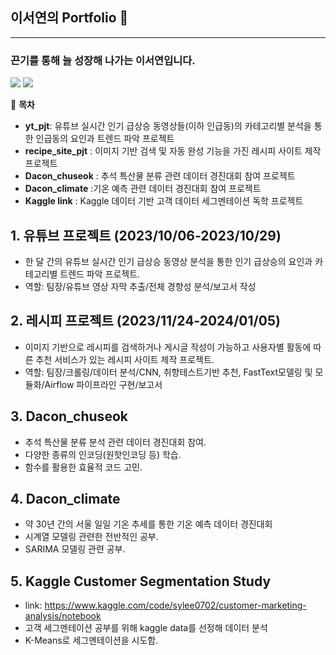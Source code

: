 ## 이서연의 Portfolio 👋
---
### 끈기를 통해 늘 성장해 나가는 이서연입니다.
<img src= "https://img.shields.io/badge/Python-3776AB?style=for-the-badge&logo=python&logoColor=white"> <img src= "https://img.shields.io/badge/MySQL-00000F?style=for-the-badge&logo=mysql&logoColor=white">

📗 **목차**
- **yt_pjt**: 유튜브 실시간 인기 급상승 동영상들(이하 인급동)의 카테고리별 분석을 통한 인급동의 요인과 트렌드 파악 프로젝트
- **recipe_site_pjt** : 이미지 기반 검색 및 자동 완성 기능을 가진 레시피 사이트 제작 프로젝트
- **Dacon_chuseok** : 추석 특산물 분류 관련 데이터 경진대회 참여 프로젝트
- **Dacon_climate** :기온 예측 관련 데이터 경진대회 참여 프로젝트
- **Kaggle link** : Kaggle 데이터 기반 고객 데이터 세그멘테이션 독학 프로젝트


## 1. 유튜브 프로젝트 (2023/10/06-2023/10/29)
* 한 달 간의 유튜브 실시간 인기 급상승 동영상 분석을 통한 인기 급상승의 요인과 카테고리별 트렌드 파악 프로젝트.
* 역할: 팀장/유튜브 영상 자막 추출/전체 경향성 분석/보고서 작성



## 2. 레시피 프로젝트 (2023/11/24-2024/01/05)
* 이미지 기반으로 레시피를 검색하거나 게시글 작성이 가능하고 사용자별 활동에 따른 추천 서비스가 있는 레시피 사이트 제작 프로젝트.
* 역할: 팀장/크롤링/데이터 분석/CNN, 취향테스트기반 추천, FastText모델링 및 모듈화/Airflow 파이프라인 구현/보고서

## 3. Dacon_chuseok
* 추석 특산물 분류 분석 관련 데이터 경진대회 참여.
* 다양한 종류의 인코딩(원핫인코딩 등) 학습.
* 함수를 활용한 효율적 코드 고민.

## 4. Dacon_climate
* 약 30년 간의 서울 일일 기온 추세를 통한 기온 예측 데이터 경진대회
* 시계열 모델링 관련한 전반적인 공부.
* SARIMA 모델링 관련 공부.

## 5. Kaggle Customer Segmentation Study
* link: https://www.kaggle.com/code/sylee0702/customer-marketing-analysis/notebook
* 고객 세그멘테이션 공부를 위해 kaggle data를 선정해 데이터 분석
* K-Means로 세그멘테이션을 시도함.


<!--
**syl0702/syl0702** is a ✨ _special_ ✨ repository because its `README.md` (this file) appears on your GitHub profile.

Here are some ideas to get you started:

- 🔭 I’m currently working on ...
- 🌱 I’m currently learning ...
- 👯 I’m looking to collaborate on ...
- 🤔 I’m looking for help with ...
- 💬 Ask me about ...
- 📫 How to reach me: ...
- 😄 Pronouns: ...
- ⚡ Fun fact: ...
-->
